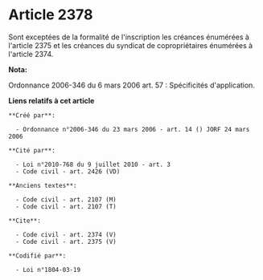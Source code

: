 # Article 2378

Sont exceptées de la formalité de l'inscription les créances énumérées à l'article 2375 et les créances du syndicat de
copropriétaires énumérées à l'article 2374.

**Nota:**

Ordonnance 2006-346 du 6 mars 2006 art. 57 : Spécificités d'application.

**Liens relatifs à cet article**

	**Créé par**:

	  - Ordonnance n°2006-346 du 23 mars 2006 - art. 14 () JORF 24 mars 2006

	**Cité par**:

	  - Loi n°2010-768 du 9 juillet 2010 - art. 3
	  - Code civil - art. 2426 (VD)

	**Anciens textes**:

	  - Code civil - art. 2107 (M)
	  - Code civil - art. 2107 (T)

	**Cite**:

	  - Code civil - art. 2374 (V)
	  - Code civil - art. 2375 (V)

	**Codifié par**:

	  - Loi n°1804-03-19
